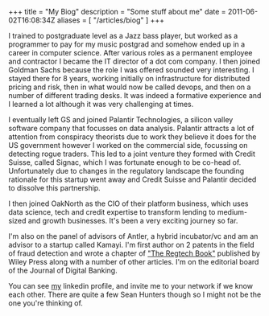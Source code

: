 +++
title = "My Biog"
description = "Some stuff about me"
date = 2011-06-02T16:08:34Z
aliases = [ "/articles/biog" ]
+++

I trained to postgraduate level as a Jazz bass player, but worked as a
programmer to pay for my music postgrad and somehow ended up in a
career in computer science. After various roles as a permanent employee
and contractor I became the IT director of a dot com company. I then joined
Goldman Sachs because the role I was offered sounded very interesting.  I
stayed there for 8 years, working initially on infrastructure for distributed
pricing and risk, then in what would now be called devops, and then on a number
of different trading desks. It was indeed a formative experience and I learned
a lot although it was very challenging at times.

I eventually left GS and joined Palantir Technologies, a silicon valley
software company that focusses on data analysis. Palantir attracts a lot of
attention from conspiracy theorists due to work they believe it does for the US
government however I worked on the commercial side, focussing on detecting
rogue traders. This led to a joint venture they formed with Credit Suisse,
called Signac, which I was fortunate enough to be co-head of. Unfortunately due
to changes in the regulatory landscape the founding rationale for this
startup went away and Credit Suisse and Palantir decided to dissolve this
partnership.

I then joined OakNorth as the CIO of their platform business, which uses data
science, tech and credit expertise to transform lending to medium-sized and
growth businesses. It's been a very exciting journey so far.

I'm also on the panel of advisors of Antler, a hybrid incubator/vc and am an
advisor to a startup called Kamayi. I'm first author on 2 patents in the field of
fraud detection and wrote a chapter of ["The Regtech
Book"](https://onlinelibrary.wiley.com/doi/book/10.1002/9781119362197)
published by Wiley Press along with a number of other
articles. I'm on the editorial board of the Journal of Digital Banking.

You can see [my][6] linkedin profile, and invite me to your network if we
know each other. There are quite a few Sean Hunters though so I might
not be the one you're thinking of.

[5]: mailto:sean@uncarved.com
[6]: http://www.linkedin.com/pub/sean-hunter/b/358/548
